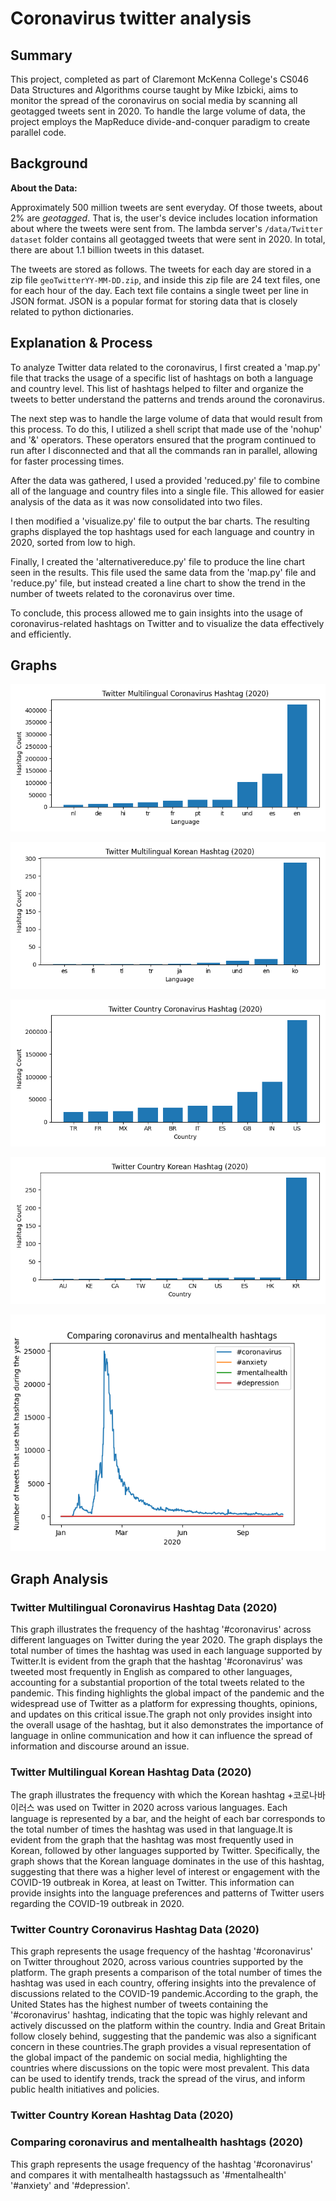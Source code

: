 # Coronavirus twitter analysis

## Summary
This project, completed as part of Claremont McKenna College's CS046 Data Structures and Algorithms course taught by Mike Izbicki, aims to monitor the spread of the coronavirus on social media by scanning all geotagged tweets sent in 2020. To handle the large volume of data, the project employs the MapReduce divide-and-conquer paradigm to create parallel code.

## Background

**About the Data:**

Approximately 500 million tweets are sent everyday.
Of those tweets, about 2% are *geotagged*.
That is, the user's device includes location information about where the tweets were sent from.
The lambda server's `/data/Twitter dataset` folder contains all geotagged tweets that were sent in 2020.
In total, there are about 1.1 billion tweets in this dataset.

The tweets are stored as follows.
The tweets for each day are stored in a zip file `geoTwitterYY-MM-DD.zip`,
and inside this zip file are 24 text files, one for each hour of the day.
Each text file contains a single tweet per line in JSON format.
JSON is a popular format for storing data that is closely related to python dictionaries.

## Explanation & Process

To analyze Twitter data related to the coronavirus, I first created a 'map.py' file that tracks the usage of a specific list of hashtags on both a language and country level. This list of hashtags helped to filter and organize the tweets to better understand the patterns and trends around the coronavirus.

The next step was to handle the large volume of data that would result from this process. To do this, I utilized a shell script that made use of the 'nohup' and '&' operators. These operators ensured that the program continued to run after I disconnected and that all the commands ran in parallel, allowing for faster processing times.

After the data was gathered, I used a provided 'reduced.py' file to combine all of the language and country files into a single file. This allowed for easier analysis of the data as it was now consolidated into two files.

I then modified a 'visualize.py' file to output the bar charts. The resulting graphs displayed the top hashtags used for each language and country in 2020, sorted from low to high.

Finally, I created the 'alternativereduce.py' file to produce the line chart seen in the results. This file used the same data from the 'map.py' file and 'reduce.py' file, but instead created a line chart to show the trend in the number of tweets related to the coronavirus over time.

To conclude, this process allowed me to gain insights into the usage of coronavirus-related hashtags on Twitter and to visualize the data effectively and efficiently. 

## Graphs

![Twitter Multilingual Coronavirus Hashtag Data (2020)](twitter_coronavirus_barchart_lang.png)

![Twitter Multilingual Korean Hashtag Data (2020)](twitter_korean_barchart_lang.png)

![Twitter Country Coronavirus Hashtag Data (2020)](twitter_coronavirus_barchart_country.png)

![Twitter Country Korean Hashtag Data (2020)](twitter_korean_barchart_country.png)

![Comparing coronavirus and mentalhealth hashtags (2020)](Alternative_reduce_linechart.png)

## Graph Analysis

### Twitter Multilingual Coronavirus Hashtag Data (2020)

This graph illustrates the frequency of the hashtag '#coronavirus' across different languages on Twitter during the year 2020. The graph displays the total number of times the hashtag was used in each language supported by Twitter.It is evident from the graph that the hashtag '#coronavirus' was tweeted most frequently in English as compared to other languages, accounting for a substantial proportion of the total tweets related to the pandemic. This finding highlights the global impact of the pandemic and the widespread use of Twitter as a platform for expressing thoughts, opinions, and updates on this critical issue.The graph not only provides insight into the overall usage of the hashtag, but it also demonstrates the importance of language in online communication and how it can influence the spread of information and discourse around an issue.

### Twitter Multilingual Korean Hashtag Data (2020)

The graph illustrates the frequency with which the Korean hashtag +코로나바이러스 was used on Twitter in 2020 across various languages. Each language is represented by a bar, and the height of each bar corresponds to the total number of times the hashtag was used in that language.It is evident from the graph that the hashtag was most frequently used in Korean, followed by other languages supported by Twitter. Specifically, the graph shows that the Korean language dominates in the use of this hashtag, suggesting that there was a higher level of interest or engagement with the COVID-19 outbreak in Korea, at least on Twitter. This information can provide insights into the language preferences and patterns of Twitter users regarding the COVID-19 outbreak in 2020.

### Twitter Country Coronavirus Hashtag Data (2020)

This graph represents the usage frequency of the hashtag '#coronavirus' on Twitter throughout 2020, across various countries supported by the platform. The graph presents a comparison of the total number of times the hashtag was used in each country, offering insights into the prevalence of discussions related to the COVID-19 pandemic.According to the graph, the United States has the highest number of tweets containing the '#coronavirus' hashtag, indicating that the topic was highly relevant and actively discussed on the platform within the country. India and Great Britain follow closely behind, suggesting that the pandemic was also a significant concern in these countries.The graph provides a visual representation of the global impact of the pandemic on social media, highlighting the countries where discussions on the topic were most prevalent. This data can be used to identify trends, track the spread of the virus, and inform public health initiatives and policies.

### Twitter Country Korean Hashtag Data (2020)

### Comparing coronavirus and mentalhealth hashtags (2020)

This graph represents the usage frequency of the hashtag '#coronavirus' and compares it with mentalhealth hastagssuch as '#mentalhealth' '#anxiety' and '#depression'. 
